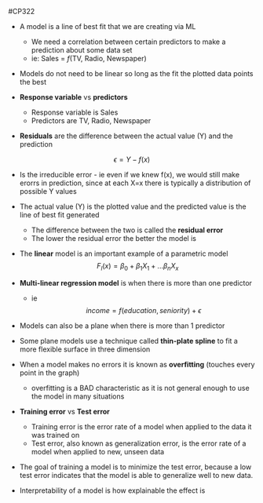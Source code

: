 #CP322
- A model is a line of best fit that we are creating via ML
	- We need a correlation between certain predictors to make a prediction about some data set
	- ie: Sales = *f*(TV, Radio, Newspaper)
- Models do not need to be linear so long as the fit the plotted data points the best

- **Response variable** vs **predictors**
	- Response variable is Sales
	- Predictors are TV, Radio, Newspaper

- **Residuals** are the difference between the actual value (Y) and the prediction

 $$\epsilon = Y - f(x)$$
- Is the irreducible error - ie even if we knew f(x), we would still make erorrs in prediction, since at each X=x there is typically a distribution of possible Y values

- The actual value (Y) is the plotted value and the predicted value is the line of best fit generated
	- The difference between the two is called the **residual error**
	- The lower the residual error the better the model is


- The **linear** model is an important example of a parametric model
$$F_l (x) = \beta_0 + \beta_1 X_1 + ... \beta_n X_x$$

- **Multi-linear regression model** is when there is more than one predictor
	- ie $$income = f(education, seniority) + \epsilon$$
-  Models can also be a plane when there is more than 1 predictor

- Some plane models use a technique called **thin-plate spline** to fit a more flexible surface in three dimension

- When a model makes no errors it is known as **overfitting** (touches every point in the graph)
	- overfitting is a BAD characteristic as it is not general enough to use the model in many situations


- **Training error** vs **Test error**
	- Training error is the error rate of a model when applied to the data it was trained on
	- Test error, also known as generalization error, is the error rate of a model when applied to new, unseen data

- The goal of training a model is to minimize the test error, because a low test error indicates that the model is able to generalize well to new data.

- Interpretability of a model is how explainable the effect is 

